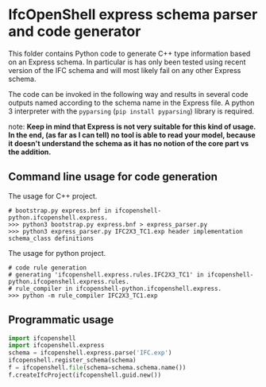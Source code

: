 # IfcOpenShell express schema parser and code generator

This folder contains Python code to generate C++ type information based on an
Express schema. In particular is has only been tested using recent version of
the IFC schema and will most likely fail on any other Express schema.

The code can be invoked in the following way and results in several code outputs
named according to the schema name in the Express file. A python 3 interpreter
with the `pyparsing` (`pip install pyparsing`) library is required.

note: 
**Keep in mind that Express is not very suitable for this kind of usage. In the end, (as far as I can tell) no tool is able to read your model, because it doesn't understand the schema as it has no notion of the core part vs the addition.**

## Command line usage for code generation

The usage for C++ project.
~~~
# bootstrap.py express.bnf in ifcopenshell-python.ifcopenshell.express.
>>> python3 bootstrap.py express.bnf > express_parser.py
>>> python3 express_parser.py IFC2X3_TC1.exp header implementation schema_class definitions
~~~

The usage for python project.
~~~
# code rule generation
# generating 'ifcopenshell.express.rules.IFC2X3_TC1' in ifcopenshell-python.ifcopenshell.express.rules.
# rule_compiler in ifcopenshell-python.ifcopenshell.express.
>>> python -m rule_compiler IFC2X3_TC1.exp
~~~

## Programmatic usage

~~~py
import ifcopenshell
import ifcopenshell.express
schema = ifcopenshell.express.parse('IFC.exp')
ifcopenshell.register_schema(schema)
f = ifcopenshell.file(schema=schema.schema.name())
f.createIfcProject(ifcopenshell.guid.new())
~~~

